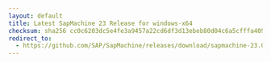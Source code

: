 ```yaml
---
layout: default
title: Latest SapMachine 23 Release for windows-x64
checksum: sha256 cc0c6203dc5e4fe3a9457a22cd6df3d13ebeb80d04c6a5cfffa4091e39d2ab81
redirect_to:
  - https://github.com/SAP/SapMachine/releases/download/sapmachine-23.0.2/sapmachine-jre-23.0.2_windows-x64_bin.zip
---
```

